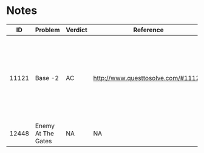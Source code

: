 # Notes
|ID|Problem|Verdict|Reference|Hints|
|--|-------|-------|---------|-----|
|11121|Base -2|AC|http://www.questtosolve.com/#11121|Convert the number similiar to base 2, but have to handle when the remainder is negative|
|12448|Enemy At The Gates|NA|NA|NA|
